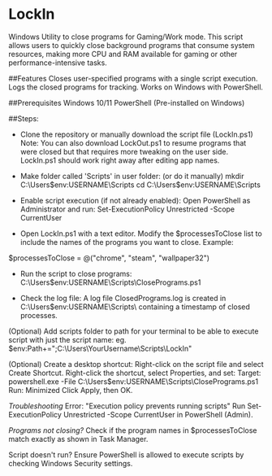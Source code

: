 # LockIn
Windows Utility to close programs for Gaming/Work mode.
This script allows users to quickly close background programs that consume system resources, making more CPU and RAM available for gaming or other performance-intensive tasks.

##Features
Closes user-specified programs with a single script execution.
Logs the closed programs for tracking.
Works on Windows with PowerShell.

##Prerequisites
Windows 10/11
PowerShell (Pre-installed on Windows)

##Steps:
- Clone the repository or manually download the script file (LockIn.ps1)
 Note: You can also download LockOut.ps1 to resume programs that were closed but that requires more tweaking on the user side.  LockIn.ps1 should work right away after editing app names.
- Make folder called 'Scripts' in user folder: (or do it manually)
  mkdir C:\Users\$env:USERNAME\Scripts
  cd C:\Users\$env:USERNAME\Scripts

- Enable script execution (if not already enabled):
 Open PowerShell as Administrator and run:
 Set-ExecutionPolicy Unrestricted -Scope CurrentUser


- Open LockIn.ps1 with a text editor.
Modify the $processesToClose list to include the names of the programs you want to close. Example:

$processesToClose = @("chrome", "steam", "wallpaper32")



- Run the script to close programs:
C:\Users\$env:USERNAME\Scripts\ClosePrograms.ps1


- Check the log file:
A log file ClosedPrograms.log is created in C:\Users\$env:USERNAME\Scripts\ containing a timestamp of closed processes.


(Optional) Add scripts folder to path for your terminal to be able to execute script with just the script name:
eg. $env:Path+=";C:\Users\YourUsername\Scripts\LockIn"



(Optional) Create a desktop shortcut:
Right-click on the script file and select Create Shortcut.
Right-click the shortcut, select Properties, and set:
Target: powershell.exe -File C:\Users\$env:USERNAME\Scripts\ClosePrograms.ps1
Run: Minimized
Click Apply, then OK.





*Troubleshooting*
Error: "Execution policy prevents running scripts"
Run Set-ExecutionPolicy Unrestricted -Scope CurrentUser in PowerShell (Admin).

*Programs not closing?*
Check if the program names in $processesToClose match exactly as shown in Task Manager.

Script doesn't run?
Ensure PowerShell is allowed to execute scripts by checking Windows Security settings.
